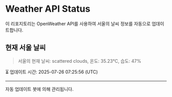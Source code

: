 
# Weather API Status

이 리포지토리는 OpenWeather API를 사용하여 서울의 날씨 정보를 자동으로 업데이트합니다.

## 현재 서울 날씨
> 서울의 현재 날씨: scattered clouds, 온도: 35.23°C, 습도: 47%

⏳ 업데이트 시간: 2025-07-26 07:25:56 (UTC)

---
자동 업데이트 봇에 의해 관리됩니다.
